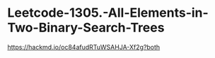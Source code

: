 # Leetcode-1305.-All-Elements-in-Two-Binary-Search-Trees
https://hackmd.io/oc84afudRTuWSAHJA-Xf2g?both

